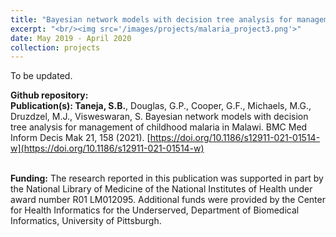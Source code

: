 ```yaml
---
title: "Bayesian network models with decision tree analysis for management of childhood malaria in Malawi"
excerpt: "<br/><img src='/images/projects/malaria_project3.png'>"
date: May 2019 - April 2020
collection: projects
---
```


To be updated.

**Github repository:**
<br/>**Publication(s): Taneja, S.B.**, Douglas, G.P., Cooper, G.F., Michaels, M.G., Druzdzel, M.J., Visweswaran, S. Bayesian network models with decision tree analysis for management of childhood malaria in Malawi. BMC Med Inform Decis Mak 21, 158 (2021). [https://doi.org/10.1186/s12911-021-01514-w](https://doi.org/10.1186/s12911-021-01514-w)

<br/>**Funding:** The research reported in this publication was supported in part by the National Library of Medicine of the National Institutes of Health under award number R01 LM012095. Additional funds were provided by the Center for Health Informatics for the Underserved, Department of Biomedical Informatics, University of Pittsburgh.
